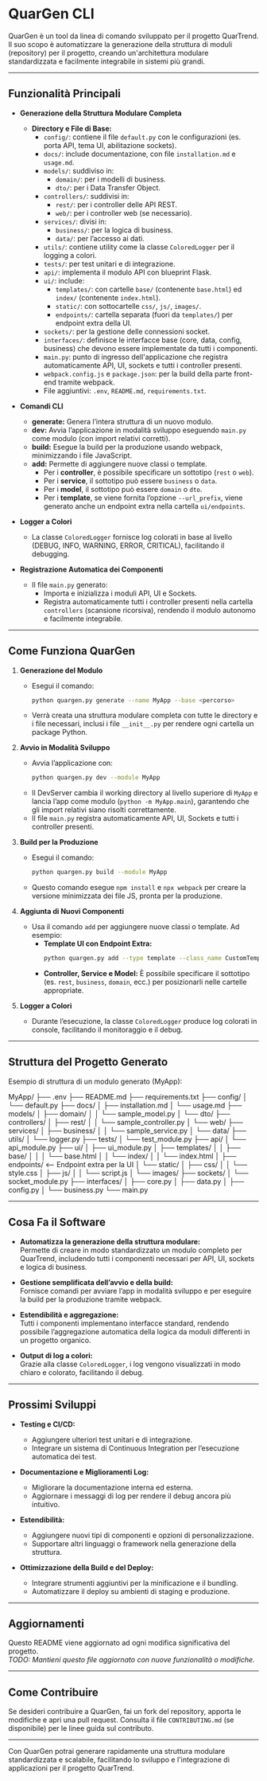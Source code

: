 # QuarGen CLI

QuarGen è un tool da linea di comando sviluppato per il progetto QuarTrend. Il suo scopo è automatizzare la generazione della struttura di moduli (repository) per il progetto, creando un'architettura modulare standardizzata e facilmente integrabile in sistemi più grandi.

---

## Funzionalità Principali

- **Generazione della Struttura Modulare Completa**
  - **Directory e File di Base:**
    - `config/`: contiene il file `default.py` con le configurazioni (es. porta API, tema UI, abilitazione sockets).
    - `docs/`: include documentazione, con file `installation.md` e `usage.md`.
    - `models/`: suddiviso in:
      - `domain/`: per i modelli di business.
      - `dto/`: per i Data Transfer Object.
    - `controllers/`: suddivisi in:
      - `rest/`: per i controller delle API REST.
      - `web/`: per i controller web (se necessario).
    - `services/`: divisi in:
      - `business/`: per la logica di business.
      - `data/`: per l’accesso ai dati.
    - `utils/`: contiene utility come la classe `ColoredLogger` per il logging a colori.
    - `tests/`: per test unitari e di integrazione.
    - `api/`: implementa il modulo API con blueprint Flask.
    - `ui/`: include:
      - `templates/`: con cartelle `base/` (contenente `base.html`) ed `index/` (contenente `index.html`).
      - `static/`: con sottocartelle `css/`, `js/`, `images/`.
      - `endpoints/`: cartella separata (fuori da `templates/`) per endpoint extra della UI.
    - `sockets/`: per la gestione delle connessioni socket.
    - `interfaces/`: definisce le interfacce base (core, data, config, business) che devono essere implementate da tutti i componenti.
    - `main.py`: punto di ingresso dell'applicazione che registra automaticamente API, UI, sockets e tutti i controller presenti.
    - `webpack.config.js` e `package.json`: per la build della parte front-end tramite webpack.
    - File aggiuntivi: `.env`, `README.md`, `requirements.txt`.

- **Comandi CLI**
  - **generate:** Genera l’intera struttura di un nuovo modulo.
  - **dev:** Avvia l’applicazione in modalità sviluppo eseguendo `main.py` come modulo (con import relativi corretti).
  - **build:** Esegue la build per la produzione usando webpack, minimizzando i file JavaScript.
  - **add:** Permette di aggiungere nuove classi o template.  
    - Per i **controller**, è possibile specificare un sottotipo (`rest` o `web`).
    - Per i **service**, il sottotipo può essere `business` o `data`.
    - Per i **model**, il sottotipo può essere `domain` o `dto`.
    - Per i **template**, se viene fornita l’opzione `--url_prefix`, viene generato anche un endpoint extra nella cartella `ui/endpoints`.

- **Logger a Colori**
  - La classe `ColoredLogger` fornisce log colorati in base al livello (DEBUG, INFO, WARNING, ERROR, CRITICAL), facilitando il debugging.

- **Registrazione Automatica dei Componenti**
  - Il file `main.py` generato:
    - Importa e inizializza i moduli API, UI e Sockets.
    - Registra automaticamente tutti i controller presenti nella cartella `controllers` (scansione ricorsiva), rendendo il modulo autonomo e facilmente integrabile.

---

## Come Funziona QuarGen

1. **Generazione del Modulo**
   - Esegui il comando:
     ```bash
     python quargen.py generate --name MyApp --base <percorso>
     ```
   - Verrà creata una struttura modulare completa con tutte le directory e i file necessari, inclusi i file `__init__.py` per rendere ogni cartella un package Python.

2. **Avvio in Modalità Sviluppo**
   - Avvia l’applicazione con:
     ```bash
     python quargen.py dev --module MyApp
     ```
   - Il DevServer cambia il working directory al livello superiore di `MyApp` e lancia l’app come modulo (`python -m MyApp.main`), garantendo che gli import relativi siano risolti correttamente.
   - Il file `main.py` registra automaticamente API, UI, Sockets e tutti i controller presenti.

3. **Build per la Produzione**
   - Esegui il comando:
     ```bash
     python quargen.py build --module MyApp
     ```
   - Questo comando esegue `npm install` e `npx webpack` per creare la versione minimizzata dei file JS, pronta per la produzione.

4. **Aggiunta di Nuovi Componenti**
   - Usa il comando `add` per aggiungere nuove classi o template. Ad esempio:
     - **Template UI con Endpoint Extra:**
       ```bash
       python quargen.py add --type template --class_name CustomTemplate --module MyApp/ --url_prefix custom
       ```
     - **Controller, Service e Model:** È possibile specificare il sottotipo (es. `rest`, `business`, `domain`, ecc.) per posizionarli nelle cartelle appropriate.

5. **Logger a Colori**
   - Durante l’esecuzione, la classe `ColoredLogger` produce log colorati in console, facilitando il monitoraggio e il debug.

---

## Struttura del Progetto Generato

Esempio di struttura di un modulo generato (MyApp):

MyApp/
├── .env
├── README.md
├── requirements.txt
├── config/
│   └── default.py
├── docs/
│   ├── installation.md
│   └── usage.md
├── models/
│   ├── domain/
│   │   └── sample_model.py
│   └── dto/
├── controllers/
│   ├── rest/
│   │   └── sample_controller.py
│   └── web/
├── services/
│   ├── business/
│   │   └── sample_service.py
│   └── data/
├── utils/
│   └── logger.py
├── tests/
│   └── test_module.py
├── api/
│   └── api_module.py
├── ui/
│   ├── ui_module.py
│   ├── templates/
│   │   ├── base/
│   │   │   └── base.html
│   │   └── index/
│   │       └── index.html
│   ├── endpoints/   <-- Endpoint extra per la UI
│   └── static/
│       ├── css/
│       │   └── style.css
│       ├── js/
│       │   └── script.js
│       └── images/
├── sockets/
│   └── socket_module.py
├── interfaces/
│   ├── core.py
│   ├── data.py
│   ├── config.py
│   └── business.py
└── main.py

---

## Cosa Fa il Software

- **Automatizza la generazione della struttura modulare:**  
  Permette di creare in modo standardizzato un modulo completo per QuarTrend, includendo tutti i componenti necessari per API, UI, sockets e logica di business.

- **Gestione semplificata dell’avvio e della build:**  
  Fornisce comandi per avviare l’app in modalità sviluppo e per eseguire la build per la produzione tramite webpack.

- **Estendibilità e aggregazione:**  
  Tutti i componenti implementano interfacce standard, rendendo possibile l’aggregazione automatica della logica da moduli differenti in un progetto organico.

- **Output di log a colori:**  
  Grazie alla classe `ColoredLogger`, i log vengono visualizzati in modo chiaro e colorato, facilitando il debug.

---

## Prossimi Sviluppi

- **Testing e CI/CD:**
  - Aggiungere ulteriori test unitari e di integrazione.
  - Integrare un sistema di Continuous Integration per l’esecuzione automatica dei test.

- **Documentazione e Miglioramenti Log:**
  - Migliorare la documentazione interna ed esterna.
  - Aggiornare i messaggi di log per rendere il debug ancora più intuitivo.

- **Estendibilità:**
  - Aggiungere nuovi tipi di componenti e opzioni di personalizzazione.
  - Supportare altri linguaggi o framework nella generazione della struttura.

- **Ottimizzazione della Build e del Deploy:**
  - Integrare strumenti aggiuntivi per la minificazione e il bundling.
  - Automatizzare il deploy su ambienti di staging e produzione.

---

## Aggiornamenti

Questo README viene aggiornato ad ogni modifica significativa del progetto.  
*TODO: Mantieni questo file aggiornato con nuove funzionalità o modifiche.*

---

## Come Contribuire

Se desideri contribuire a QuarGen, fai un fork del repository, apporta le modifiche e apri una pull request. Consulta il file `CONTRIBUTING.md` (se disponibile) per le linee guida sul contributo.

---

Con QuarGen potrai generare rapidamente una struttura modulare standardizzata e scalabile, facilitando lo sviluppo e l'integrazione di applicazioni per il progetto QuarTrend.
